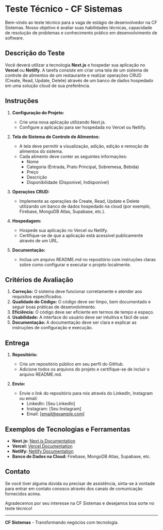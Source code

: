 # Teste Técnico - CF Sistemas

Bem-vindo ao teste técnico para a vaga de estágio de desenvolvedor na CF Sistemas. Nosso objetivo é avaliar suas habilidades técnicas, capacidade de resolução de problemas e conhecimento prático em desenvolvimento de software.

## Descrição do Teste

Você deverá utilizar a tecnologia **Next.js** e hospedar sua aplicação no **Vercel** ou **Netlify**. A tarefa consiste em criar uma tela de um sistema de controle de alimentos de um restaurante e realizar operações CRUD (Create, Read, Update, Delete) através de um banco de dados hospedado em uma solução cloud de sua preferência.

## Instruções

1. **Configuração do Projeto:**
   - Crie uma nova aplicação utilizando Next.js.
   - Configure a aplicação para ser hospedada no Vercel ou Netlify.

2. **Tela do Sistema de Controle de Alimentos:**
   - A tela deve permitir a visualização, adição, edição e remoção de alimentos do sistema.
   - Cada alimento deve conter as seguintes informações:
     - Nome
     - Categoria (Entrada, Prato Principal, Sobremesa, Bebida)
     - Preço
     - Descrição
     - Disponibilidade (Disponível, Indisponível)

3. **Operações CRUD:**
   - Implemente as operações de Create, Read, Update e Delete utilizando um banco de dados hospedado na cloud (por exemplo, Firebase, MongoDB Atlas, Supabase, etc.).

4. **Hospedagem:**
   - Hospede sua aplicação no Vercel ou Netlify.
   - Certifique-se de que a aplicação está acessível publicamente através de um URL.

5. **Documentação:**
   - Inclua um arquivo README.md no repositório com instruções claras sobre como configurar e executar o projeto localmente.

## Critérios de Avaliação

1. **Correção:** O sistema deve funcionar corretamente e atender aos requisitos especificados.
2. **Qualidade do Código:** O código deve ser limpo, bem documentado e seguir boas práticas de desenvolvimento.
3. **Eficiência:** O código deve ser eficiente em termos de tempo e espaço.
4. **Usabilidade:** A interface do usuário deve ser intuitiva e fácil de usar.
5. **Documentação:** A documentação deve ser clara e explicar as instruções de configuração e execução.

## Entrega

1. **Repositório:**
   - Crie um repositório público em seu perfil do GitHub.
   - Adicione todos os arquivos do projeto e certifique-se de incluir o arquivo README.md.

2. **Envio:**
   - Envie o link do repositório para nós através do LinkedIn, Instagram ou email:
     - LinkedIn: [Seu LinkedIn]
     - Instagram: [Seu Instagram]
     - Email: [email@example.com]

## Exemplos de Tecnologias e Ferramentas

- **Next.js:** [Next.js Documentation](https://nextjs.org/docs)
- **Vercel:** [Vercel Documentation](https://vercel.com/docs)
- **Netlify:** [Netlify Documentation](https://docs.netlify.com)
- **Banco de Dados na Cloud:** Firebase, MongoDB Atlas, Supabase, etc.

## Contato

Se você tiver alguma dúvida ou precisar de assistência, sinta-se à vontade para entrar em contato conosco através dos canais de comunicação fornecidos acima.

Agradecemos por seu interesse na CF Sistemas e desejamos boa sorte no teste técnico!

---

**CF Sistemas** - Transformando negócios com tecnologia.
